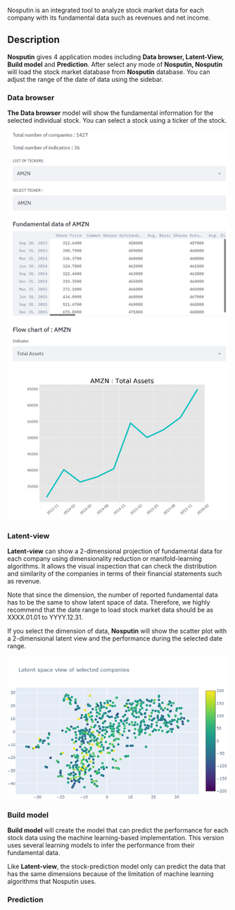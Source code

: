Nosputin is an integrated tool to analyze stock market data for each company with its fundamental data such as revenues and net income. 

## Description

**Nosputin** gives 4 application modes including **Data browser, Latent-View, Build model** and **Prediction**. After select any mode of **Nosputin, Nosputin** will load the stock market database from **Nosputin** database. You can adjust the range of the date of data using the sidebar.

### Data browser

**The Data browser** model will show the fundamental information for the selected individual stock. You can select a stock using a ticker of the stock. 

![databrowser](pic/databrowser.png)

### Latent-view

**Latent-view** can show a 2-dimensional projection of fundamental data for each company using dimensionality reduction or manifold-learning algorithms. It allows the visual inspection that can check the distribution and similarity of the companies in terms of their financial statements such as revenue.

Note that since the dimension, the number of reported fundamental data has to be the same to show latent space of data. Therefore, we highly recommend that the date range to load stock market data should be as XXXX.01.01 to YYYY.12.31.

If you select the dimension of data, **Nosputin** will show the scatter plot with a 2-dimensional latent view and the performance during the selected date range.

![example_latentview](pic/example_latentview.png)

### Build model

**Build model** will create the model that can predict the performance for each stock data using the machine learning-based implementation. This version uses several learning models to infer the performance from their fundamental data.

 Like **Latent-view**, the stock-prediction model only can predict the data that has the same dimensions because of the limitation of machine learning algorithms that Nosputin uses. 

### Prediction
